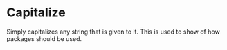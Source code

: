 # Capitalize

Simply capitalizes any string that is given to it. This is used to show of how packages should be used.
